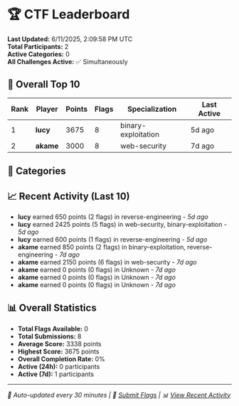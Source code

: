 # 🏆 CTF Leaderboard

**Last Updated:** 6/11/2025, 2:09:58 PM UTC  
**Total Participants:** 2  
**Active Categories:** 0  
**All Challenges Active:** ✅ Simultaneously  

## 🥇 Overall Top 10

| Rank | Player | Points | Flags | Specialization | Last Active |
|------|--------|--------|-------|---------------|-------------|
| 1 | **lucy** | 3675 | 8 | binary-exploitation | 5d ago |
| 2 | **akame** | 3000 | 8 | web-security | 7d ago |

## 🎯 Categories



## 📈 Recent Activity (Last 10)

- **lucy** earned 650 points (2 flags) in reverse-engineering - *5d ago*
- **lucy** earned 2425 points (5 flags) in web-security, binary-exploitation - *5d ago*
- **lucy** earned 600 points (1 flags) in reverse-engineering - *5d ago*
- **akame** earned 850 points (2 flags) in binary-exploitation, reverse-engineering - *7d ago*
- **akame** earned 2150 points (6 flags) in web-security - *7d ago*
- **akame** earned 0 points (0 flags) in Unknown - *7d ago*
- **akame** earned 0 points (0 flags) in Unknown - *7d ago*
- **akame** earned 0 points (0 flags) in Unknown - *7d ago*

## 📊 Overall Statistics

- **Total Flags Available:** 0
- **Total Submissions:** 8
- **Average Score:** 3338 points
- **Highest Score:** 3675 points
- **Overall Completion Rate:** 0%
- **Active (24h):** 0 participants
- **Active (7d):** 1 participants

---
*🤖 Auto-updated every 30 minutes | 🚩 [Submit Flags](https://flags.mycyberplayground.xyz) | 📊 [View Recent Activity](recent-activity.md)*